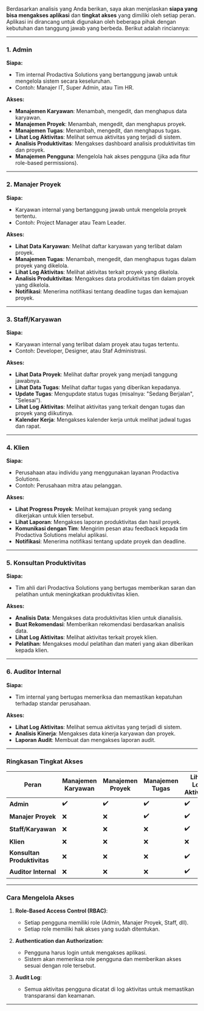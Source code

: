 Berdasarkan analisis yang Anda berikan, saya akan menjelaskan **siapa yang bisa mengakses aplikasi** dan **tingkat akses** yang dimiliki oleh setiap peran. Aplikasi ini dirancang untuk digunakan oleh beberapa pihak dengan kebutuhan dan tanggung jawab yang berbeda. Berikut adalah rinciannya:

---

### **1. Admin**
**Siapa:**  
- Tim internal Prodactiva Solutions yang bertanggung jawab untuk mengelola sistem secara keseluruhan.
- Contoh: Manajer IT, Super Admin, atau Tim HR.

**Akses:**  
- **Manajemen Karyawan**: Menambah, mengedit, dan menghapus data karyawan.
- **Manajemen Proyek**: Menambah, mengedit, dan menghapus proyek.
- **Manajemen Tugas**: Menambah, mengedit, dan menghapus tugas.
- **Lihat Log Aktivitas**: Melihat semua aktivitas yang terjadi di sistem.
- **Analisis Produktivitas**: Mengakses dashboard analisis produktivitas tim dan proyek.
- **Manajemen Pengguna**: Mengelola hak akses pengguna (jika ada fitur role-based permissions).

---

### **2. Manajer Proyek**
**Siapa:**  
- Karyawan internal yang bertanggung jawab untuk mengelola proyek tertentu.
- Contoh: Project Manager atau Team Leader.

**Akses:**  
- **Lihat Data Karyawan**: Melihat daftar karyawan yang terlibat dalam proyek.
- **Manajemen Tugas**: Menambah, mengedit, dan menghapus tugas dalam proyek yang dikelola.
- **Lihat Log Aktivitas**: Melihat aktivitas terkait proyek yang dikelola.
- **Analisis Produktivitas**: Mengakses data produktivitas tim dalam proyek yang dikelola.
- **Notifikasi**: Menerima notifikasi tentang deadline tugas dan kemajuan proyek.

---

### **3. Staff/Karyawan**
**Siapa:**  
- Karyawan internal yang terlibat dalam proyek atau tugas tertentu.
- Contoh: Developer, Designer, atau Staf Administrasi.

**Akses:**  
- **Lihat Data Proyek**: Melihat daftar proyek yang menjadi tanggung jawabnya.
- **Lihat Data Tugas**: Melihat daftar tugas yang diberikan kepadanya.
- **Update Tugas**: Mengupdate status tugas (misalnya: "Sedang Berjalan", "Selesai").
- **Lihat Log Aktivitas**: Melihat aktivitas yang terkait dengan tugas dan proyek yang diikutinya.
- **Kalender Kerja**: Mengakses kalender kerja untuk melihat jadwal tugas dan rapat.

---

### **4. Klien**
**Siapa:**  
- Perusahaan atau individu yang menggunakan layanan Prodactiva Solutions.
- Contoh: Perusahaan mitra atau pelanggan.

**Akses:**  
- **Lihat Progress Proyek**: Melihat kemajuan proyek yang sedang dikerjakan untuk klien tersebut.
- **Lihat Laporan**: Mengakses laporan produktivitas dan hasil proyek.
- **Komunikasi dengan Tim**: Mengirim pesan atau feedback kepada tim Prodactiva Solutions melalui aplikasi.
- **Notifikasi**: Menerima notifikasi tentang update proyek dan deadline.

---

### **5. Konsultan Produktivitas**
**Siapa:**  
- Tim ahli dari Prodactiva Solutions yang bertugas memberikan saran dan pelatihan untuk meningkatkan produktivitas klien.

**Akses:**  
- **Analisis Data**: Mengakses data produktivitas klien untuk dianalisis.
- **Buat Rekomendasi**: Memberikan rekomendasi berdasarkan analisis data.
- **Lihat Log Aktivitas**: Melihat aktivitas terkait proyek klien.
- **Pelatihan**: Mengakses modul pelatihan dan materi yang akan diberikan kepada klien.

---

### **6. Auditor Internal**
**Siapa:**  
- Tim internal yang bertugas memeriksa dan memastikan kepatuhan terhadap standar perusahaan.

**Akses:**  
- **Lihat Log Aktivitas**: Melihat semua aktivitas yang terjadi di sistem.
- **Analisis Kinerja**: Mengakses data kinerja karyawan dan proyek.
- **Laporan Audit**: Membuat dan mengakses laporan audit.

---

### **Ringkasan Tingkat Akses**
| **Peran**               | **Manajemen Karyawan** | **Manajemen Proyek** | **Manajemen Tugas** | **Lihat Log Aktivitas** | **Analisis Produktivitas** | **Notifikasi** | **Kalender Kerja** | **Laporan** |
|--------------------------|------------------------|----------------------|---------------------|-------------------------|----------------------------|----------------|--------------------|-------------|
| **Admin**               | ✔️                     | ✔️                   | ✔️                  | ✔️                      | ✔️                         | ✔️             | ✔️                 | ✔️          |
| **Manajer Proyek**       | ❌                     | ❌                   | ✔️                  | ✔️                      | ✔️                         | ✔️             | ✔️                 | ❌          |
| **Staff/Karyawan**       | ❌                     | ❌                   | ❌                  | ✔️                      | ❌                         | ✔️             | ✔️                 | ❌          |
| **Klien**                | ❌                     | ❌                   | ❌                  | ❌                      | ❌                         | ✔️             | ❌                 | ✔️          |
| **Konsultan Produktivitas** | ❌                  | ❌                   | ❌                  | ✔️                      | ✔️                         | ❌             | ❌                 | ❌          |
| **Auditor Internal**     | ❌                     | ❌                   | ❌                  | ✔️                      | ✔️                         | ❌             | ❌                 | ✔️          |

---

### **Cara Mengelola Akses**
1. **Role-Based Access Control (RBAC)**:
   - Setiap pengguna memiliki role (Admin, Manajer Proyek, Staff, dll).
   - Setiap role memiliki hak akses yang sudah ditentukan.

2. **Authentication dan Authorization**:
   - Pengguna harus login untuk mengakses aplikasi.
   - Sistem akan memeriksa role pengguna dan memberikan akses sesuai dengan role tersebut.

3. **Audit Log**:
   - Semua aktivitas pengguna dicatat di log aktivitas untuk memastikan transparansi dan keamanan.

---
